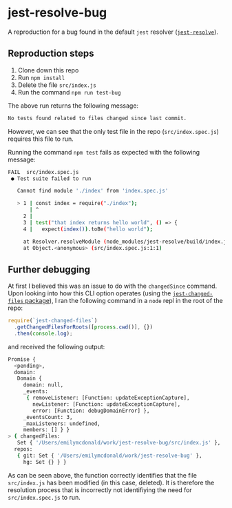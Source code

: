 # jest-resolve-bug

A reproduction for a bug found in the default `jest` resolver ([`jest-resolve`](https://github.com/facebook/jest/tree/master/packages/jest-resolve)).

## Reproduction steps

1. Clone down this repo
2. Run `npm install`
3. Delete the file `src/index.js`
4. Run the command `npm run test-bug`

The above run returns the following message:

```bash
No tests found related to files changed since last commit.
```

However, we can see that the only test file in the repo (`src/index.spec.js`) requires this file to run.

Running the command `npm test` fails as expected with the following message:

```bash
FAIL  src/index.spec.js
 ● Test suite failed to run

   Cannot find module './index' from 'index.spec.js'

   > 1 | const index = require("./index");
       | ^
     2 |
     3 | test("that index returns hello world", () => {
     4 |   expect(index()).toBe("hello world");

     at Resolver.resolveModule (node_modules/jest-resolve/build/index.js:221:17)
     at Object.<anonymous> (src/index.spec.js:1:1)

```

## Further debugging

At first I believed this was an issue to do with the `changedSince` command. Upon looking into how this CLI option operates (using the [`jest-changed-files` package](https://github.com/facebook/jest/tree/master/packages/jest-changed-files)), I ran the following command in a `node` repl in the root of the repo:

```js
require(`jest-changed-files`)
  .getChangedFilesForRoots([process.cwd()], {})
  .then(console.log);
```

and received the following output:

```bash
Promise {
  <pending>,
  domain:
   Domain {
     domain: null,
     _events:
      { removeListener: [Function: updateExceptionCapture],
        newListener: [Function: updateExceptionCapture],
        error: [Function: debugDomainError] },
     _eventsCount: 3,
     _maxListeners: undefined,
     members: [] } }
> { changedFiles:
   Set { '/Users/emilymcdonald/work/jest-resolve-bug/src/index.js' },
  repos:
   { git: Set { '/Users/emilymcdonald/work/jest-resolve-bug' },
     hg: Set {} } }
```

As can be seen above, the function correctly identifies that the file `src/index.js` has been modified (in this case, deleted). It is therefore the resolution process that is incorrectly not identifiying the need for `src/index.spec.js` to run.
